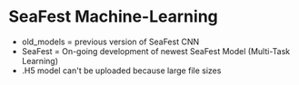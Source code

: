 # SeaFest Machine-Learning
- old_models = previous version of SeaFest CNN
- SeaFest = On-going development of newest SeaFest Model (Multi-Task Learning)
- .H5 model can't be uploaded because large file sizes